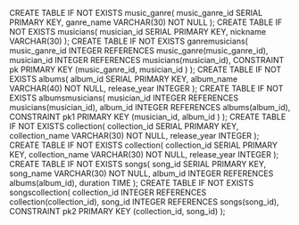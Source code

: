 CREATE TABLE IF NOT EXISTS music_ganre(
music_ganre_id SERIAL PRIMARY KEY,
ganre_name VARCHAR(30) NOT NULL
);
CREATE TABLE IF NOT EXISTS musicians(
musician_id SERIAL PRIMARY KEY,
nickname VARCHAR(30)
);
CREATE TABLE IF NOT EXISTS ganremusicians(
music_ganre_id INTEGER REFERENCES music_ganre(music_ganre_id),
musician_id INTEGER REFERENCES musicians(musician_id),
CONSTRAINT pk PRIMARY KEY (music_ganre_id, musician_id )
);
CREATE TABLE IF NOT EXISTS albums(
album_id SERIAL PRIMARY KEY,
album_name VARCHAR(40) NOT NULL,
release_year INTEGER
);
CREATE TABLE IF NOT EXISTS albumsmusicians(
musician_id INTEGER REFERENCES musicians(musician_id),
album_id INTEGER REFERENCES albums(album_id),
CONSTRAINT pk1 PRIMARY KEY (musician_id, album_id )
);
CREATE TABLE IF NOT EXISTS collection(
collection_id SERIAL PRIMARY KEY,
collection_name VARCHAR(30) NOT NULL,
release_year INTEGER
);
CREATE TABLE IF NOT EXISTS collection(
collection_id SERIAL PRIMARY KEY,
collection_name VARCHAR(30) NOT NULL,
release_year INTEGER
);
CREATE TABLE IF NOT EXISTS songs(
song_id SERIAL PRIMARY KEY,
song_name  VARCHAR(30) NOT NULL,
album_id INTEGER REFERENCES albums(album_id),
duration TIME
);
CREATE TABLE IF NOT EXISTS songscollection(
collection_id INTEGER REFERENCES collection(collection_id),
song_id INTEGER REFERENCES songs(song_id),
CONSTRAINT pk2 PRIMARY KEY (collection_id, song_id)
);